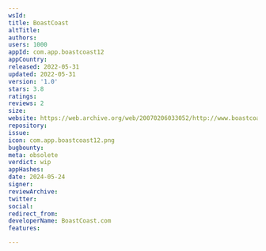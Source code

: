 ```yaml
---
wsId: 
title: BoastCoast
altTitle: 
authors: 
users: 1000
appId: com.app.boastcoast12
appCountry: 
released: 2022-05-31
updated: 2022-05-31
version: '1.0'
stars: 3.8
ratings: 
reviews: 2
size: 
website: https://web.archive.org/web/20070206033052/http://www.boastcoast.com:80/
repository: 
issue: 
icon: com.app.boastcoast12.png
bugbounty: 
meta: obsolete
verdict: wip
appHashes: 
date: 2024-05-24
signer: 
reviewArchive: 
twitter: 
social: 
redirect_from: 
developerName: BoastCoast.com
features: 

---
```


